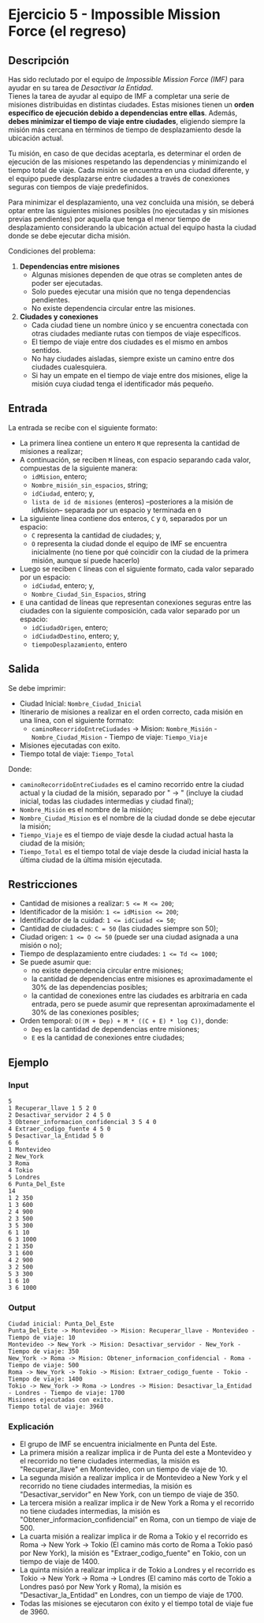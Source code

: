 # Ejercicio 5 - Impossible Mission Force (el regreso)

## Descripción

Has sido reclutado por el equipo de _Impossible Mission Force (IMF)_ para ayudar en su tarea de _Desactivar la Entidad_.  
Tienes la tarea de ayudar al equipo de IMF a completar una serie de misiones distribuidas en distintas ciudades. Estas misiones tienen un **orden específico de ejecución debido a dependencias entre ellas**. Además, **debes minimizar el tiempo de viaje entre ciudades**, eligiendo siempre la misión más cercana en términos de tiempo de desplazamiento desde la ubicación actual.

Tu misión, en caso de que decidas aceptarla, es determinar el orden de ejecución de las misiones respetando las dependencias y minimizando el tiempo total de viaje. Cada misión se encuentra en una ciudad diferente, y el equipo puede desplazarse entre ciudades a través de conexiones seguras con tiempos de viaje predefinidos.

Para minimizar el desplazamiento, una vez concluida una misión, se deberá optar entre las siguientes misiones posibles (no ejecutadas y sin misiones previas pendientes) por aquella que tenga el menor tiempo de desplazamiento considerando la ubicación actual del equipo hasta la ciudad donde se debe ejecutar dicha misión.

Condiciones del problema:

1. **Dependencias entre misiones**
    - Algunas misiones dependen de que otras se completen antes de poder ser ejecutadas.
    - Solo puedes ejecutar una misión que no tenga dependencias pendientes.
    - No existe dependencia circular entre las misiones.
2. **Ciudades y conexiones**
    - Cada ciudad tiene un nombre único y se encuentra conectada con otras ciudades mediante rutas con tiempos de viaje específicos.
    - El tiempo de viaje entre dos ciudades es el mismo en ambos sentidos.
    - No hay ciudades aisladas, siempre existe un camino entre dos ciudades cualesquiera.
    - Si hay un empate en el tiempo de viaje entre dos misiones, elige la misión cuya ciudad tenga el identificador más pequeño.

## Entrada

La entrada se recibe con el siguiente formato:

- La primera línea contiene un entero `M` que representa la cantidad de misiones a realizar;
- A continuación, se reciben `M` líneas, con espacio separando cada valor, compuestas de la siguiente manera:
  - `idMision`, entero;
  - `Nombre_misión_sin_espacios`, string;
  - `idCiudad`, entero; y,
  - `lista de id de misiones` (enteros) –posteriores a la misión de idMision– separada por un espacio y terminada en `0`
- La siguiente linea contiene dos enteros, `C` y `O`, separados por un espacio:
  - `C` representa la cantidad de ciudades; y,
  - `O` representa la ciudad donde el equipo de IMF se encuentra inicialmente (no tiene por qué coincidir con la ciudad de la primera misión, aunque sí puede hacerlo)
- Luego se reciben `C` líneas con el siguiente formato, cada valor separado por un espacio:
  - `idCiudad`, entero; y,
  - `Nombre_Ciudad_Sin_Espacios`, string
- `E` una cantidad de líneas que representan conexiones seguras entre las ciudades con la siguiente composición, cada valor separado por un espacio:
  - `idCiudadOrigen`, entero;
  - `idCiudadDestino`, entero; y,
  - `tiempoDesplazamiento`, entero

## Salida

Se debe imprimir:

- Ciudad Inicial: `Nombre_Ciudad_Inicial`
- Itinerario de misiones a realizar en el orden correcto, cada misión en una línea, con el siguiente formato:
  - `caminoRecorridoEntreCiudades` -> Mision: `Nombre_Misión` - `Nombre_Ciudad_Mision` - Tiempo de viaje: `Tiempo_Viaje`
- Misiones ejecutadas con exito.
- Tiempo total de viaje: `Tiempo_Total`

Donde:

- `caminoRecorridoEntreCiudades` es el camino recorrido entre la ciudad actual y la ciudad de la misión, separado por " -> " (incluye la ciudad inicial, todas las ciudades intermedias y ciudad final);
- `Nombre_Misión` es el nombre de la misión;
- `Nombre_Ciudad_Mision` es el nombre de la ciudad donde se debe ejecutar la misión;
- `Tiempo_Viaje` es el tiempo de viaje desde la ciudad actual hasta la ciudad de la misión;
- `Tiempo_Total` es el tiempo total de viaje desde la ciudad inicial hasta la última ciudad de la última misión ejecutada.

## Restricciones

- Cantidad de misiones a realizar: `5 <= M <= 200`;
- Identificador de la misión: `1 <= idMision <= 200`;
- Identificador de la cuidad: `1 <= idCiudad <= 50`;
- Cantidad de ciudades: `C = 50` (las ciudades siempre son 50);
- Ciudad origen: `1 <= O <= 50` (puede ser una ciudad asignada a una misión o no);
- Tiempo de desplazamiento entre ciudades: `1 <= Td <= 1000`;
- Se puede asumir que:
  - no existe dependencia circular entre misiones;
  - la cantidad de dependencias entre misiones es aproximadamente el 30% de las dependencias posibles;
  - la cantidad de conexiones entre las ciudades es arbitraria en cada entrada, pero se puede asumir que representan aproximadamente el 30% de las conexiones posibles;
- Orden temporal: `O((M + Dep) + M * ((C + E) * log C))`, donde:
  - `Dep` es la cantidad de dependencias entre misiones;
  - `E` es la cantidad de conexiones entre ciudades;

## Ejemplo

### Input

``` plaintext
5
1 Recuperar_llave 1 5 2 0
2 Desactivar_servidor 2 4 5 0
3 Obtener_informacion_confidencial 3 5 4 0
4 Extraer_codigo_fuente 4 5 0
5 Desactivar_la_Entidad 5 0
6 6
1 Montevideo
2 New_York
3 Roma
4 Tokio
5 Londres
6 Punta_Del_Este
14
1 2 350
1 3 600
2 4 900
2 3 500
3 5 300
6 1 10
6 3 1000
2 1 350
3 1 600
4 2 900
3 2 500
5 3 300
1 6 10
3 6 1000
```

### Output

``` plaintext
Ciudad inicial: Punta_Del_Este
Punta_Del_Este -> Montevideo -> Mision: Recuperar_llave - Montevideo - Tiempo de viaje: 10
Montevideo -> New_York -> Mision: Desactivar_servidor - New_York - Tiempo de viaje: 350
New_York -> Roma -> Mision: Obtener_informacion_confidencial - Roma - Tiempo de viaje: 500
Roma -> New_York -> Tokio -> Mision: Extraer_codigo_fuente - Tokio - Tiempo de viaje: 1400
Tokio -> New_York -> Roma -> Londres -> Mision: Desactivar_la_Entidad - Londres - Tiempo de viaje: 1700
Misiones ejecutadas con exito.
Tiempo total de viaje: 3960
```

### Explicación

- El grupo de IMF se encuentra inicialmente en Punta del Este.
- La primera misión a realizar implica ir de Punta del este a Montevideo y el recorrido no tiene ciudades intermedias, la misión es "Recuperar_llave" en Montevideo, con un tiempo de viaje de 10.
- La segunda misión a realizar implica ir de Montevideo a New York y el recorrido no tiene ciudades intermedias, la misión es "Desactivar_servidor" en New York, con un tiempo de viaje de 350.
- La tercera misión a realizar implica ir de New York a Roma y el recorrido no tiene ciudades intermedias, la misión es "Obtener_informacion_confidencial" en Roma, con un tiempo de viaje de 500.
- La cuarta misión a realizar implica ir de Roma a Tokio y el recorrido es Roma -> New York -> Tokio (El camino más corto de Roma a Tokio pasó por New York), la misión es "Extraer_codigo_fuente" en Tokio, con un tiempo de viaje de 1400.
- La quinta misión a realizar implica ir de Tokio a Londres y el recorrido es Tokio -> New York -> Roma -> Londres (El camino más corto de Tokio a Londres pasó por New York y Roma), la misión es "Desactivar_la_Entidad" en Londres, con un tiempo de viaje de 1700.
- Todas las misiones se ejecutaron con éxito y el tiempo total de viaje fue de 3960.

